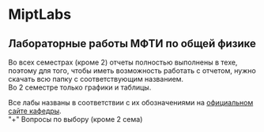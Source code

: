 # MiptLabs
## Лабораторные работы МФТИ по общей физике
  
Во всех семестрах (кроме 2) отчеты полностью выполнены в техе, поэтому для того, чтобы иметь возможность работать с отчетом, нужно скачать всю папку с соответствующим названием.  
Во 2 семестре только графики и таблицы.  

Все лабы названы в соответствии с их обозначениями на [официальном сайте кафедры](https://mipt.ru/education/chair/physics/ "кафедра общей физики МФТИ").  
 "+" Вопросы по выбору (кроме 2 сема)